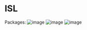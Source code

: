 # ISL

Packages:
![image](https://user-images.githubusercontent.com/92203911/201473690-bd5a7266-376c-4b3f-967f-5dedd4b0078c.png)
![image](https://user-images.githubusercontent.com/92203911/201473718-aec9e756-a3c9-4cff-84aa-82a5c9af319c.png)
![image](https://user-images.githubusercontent.com/92203911/201473738-bba57d73-f13d-4ed6-981b-94c4c13a2e34.png)
